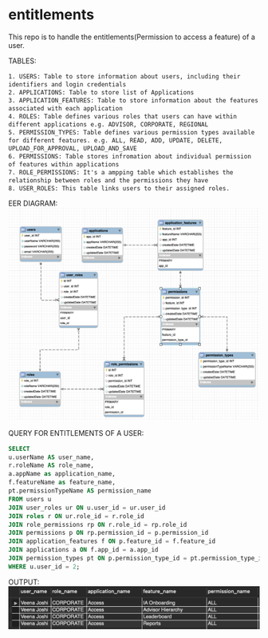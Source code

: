 # entitlements
This repo is to handle the entitlements(Permission to access a feature) of a user.

TABLES:
```
1. USERS: Table to store information about users, including their identifiers and login credentials
2. APPLICATIONS: Table to store list of Applications
3. APPLICATION_FEATURES: Table to store information about the features associated with each application
4. ROLES: Table defines various roles that users can have within different applications e.g. ADVISOR, CORPORATE, REGIONAL
5. PERMISSION_TYPES: Table defines various permission types available for different features. e.g. ALL, READ, ADD, UPDATE, DELETE, UPLOAD_FOR_APPROVAL, UPLOAD_AND_SAVE
6. PERMISSIONS: Table stores infromation about individual permission of features within applications
7. ROLE_PERMISSIONS: It's a ampping table which establishes the relationship between roles and the permissions they have
8. USER_ROLES: This table links users to their assigned roles.
```

EER DIAGRAM:
![alt text](https://github.com/KK-Ecom/entitlements/blob/main/entitlements_EER.png)

QUERY FOR ENTITLEMENTS OF A USER:
```sql
SELECT
u.userName AS user_name,
r.roleName AS role_name,
a.appName as application_name,
f.featureName as feature_name,
pt.permissionTypeName AS permission_name
FROM users u
JOIN user_roles ur ON u.user_id = ur.user_id
JOIN roles r ON ur.role_id = r.role_id
JOIN role_permissions rp ON r.role_id = rp.role_id
JOIN permissions p ON rp.permission_id = p.permission_id
JOIN application_features f ON p.feature_id = f.feature_id
JOIN applications a ON f.app_id = a.app_id
JOIN permission_types pt ON p.permission_type_id = pt.permission_type_id 
WHERE u.user_id = 2;
```

OUTPUT:
![alt text](https://github.com/KK-Ecom/entitlements/blob/main/user_role_info.png)
